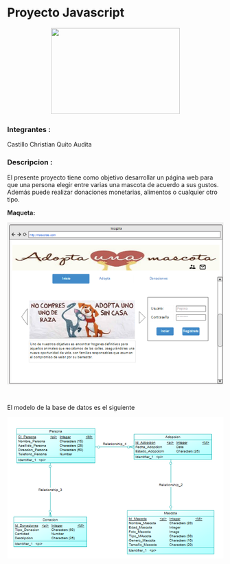 # Proyecto Javascript

<p align="center">
<img src="http://www.javatpoint.com/images/javascript/javascript_logo.png" width="300" height="200">
</p>

### Integrantes : 

Castillo Christian
Quito Audita

### Descripcion : 
El presente proyecto tiene como objetivo desarrollar un página web para que una persona elegir entre varias una mascota de acuerdo a sus gustos. Además puede realizar donaciones monetarias, alimentos o cualquier otro tipo.

<p><b>Maqueta:</b></p><p><a href="https://app.moqups.com/auditaquito@gmail.com/LoKUNpVQxh/view/page/aea65e622" target="_blank">
<img src="https://github.com/Audita/ProyectoFinalJavascript/blob/master/Imagenes/paginaweb.png" alt="mockup-web-dexler.jpg" align="center"></a>

<br></p>

El modelo de la base de datos es el siguiente

<p align="center">
<img src="https://github.com/Audita/ProyectoFinalJavascript/blob/master/Imagenes/Modelo.png">
</p>


